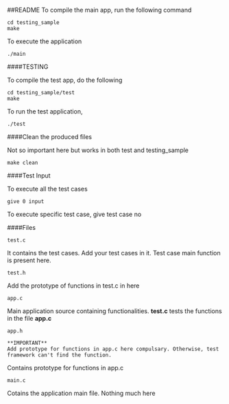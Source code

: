 ##README
To compile the main app, run the following command
	
	cd testing_sample
	make
	
To execute the application
	
	./main
	
####TESTING

To compile the test app, do the following

	cd testing_sample/test
	make
	
To run the test application,
	
	./test
	
####Clean the produced files

Not so important here but works in both test and testing_sample

	make clean
	
	
####Test Input

To execute all the test cases

	give 0 input

To execute specific test case, give test case no

####Files

	test.c 

It contains the test cases. Add your test cases in it. Test case main function is present here. 

	test.h
	
Add the prototype of functions in test.c in here

	app.c
	
Main application source containing functionalities. **test.c** tests the functions in the file **app.c**

	app.h
	
	**IMPORTANT**
	Add prototype for functions in app.c here compulsary. Otherwise, test framework can't find the function.

Contains prototype for functions in app.c	
	
	main.c
	
Cotains the application main file. Nothing much here

	
